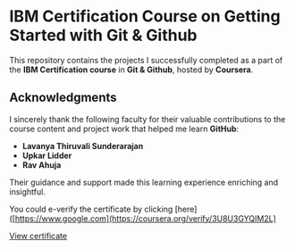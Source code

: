 # IBM Certification Course on Getting Started with Git & Github

This repository contains the projects I successfully completed as a part of the **IBM Certification course** in **Git & Github**, hosted by **Coursera**.

## Acknowledgments

I sincerely thank the following faculty for their valuable contributions to the course content and project work that helped me learn **GitHub**:

- **Lavanya Thiruvali Sunderarajan**
- **Upkar Lidder**
- **Rav Ahuja**

Their guidance and support made this learning experience enriching and insightful.

You could e-verify the certificate by clicking [here]([https://www.google.com](https://coursera.org/verify/3U8U3GYQIM2L)

[View certificate](certificate_github.pdf)
